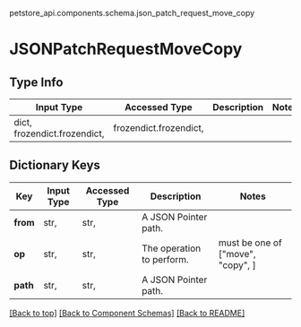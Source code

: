 petstore_api.components.schema.json_patch_request_move_copy

# JSONPatchRequestMoveCopy

## Type Info
Input Type | Accessed Type | Description | Notes
------------ | ------------- | ------------- | -------------
dict, frozendict.frozendict,  | frozendict.frozendict,  |  |

## Dictionary Keys
Key | Input Type | Accessed Type | Description | Notes
------------ | ------------- | ------------- | ------------- | -------------
**from** | str,  | str,  | A JSON Pointer path. |
**op** | str,  | str,  | The operation to perform. | must be one of ["move", "copy", ]
**path** | str,  | str,  | A JSON Pointer path. |

[[Back to top]](#top) [[Back to Component Schemas]](../../../README.md#Component-Schemas) [[Back to README]](../../../README.md)
